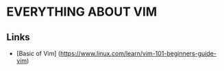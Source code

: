 # **EVERYTHING ABOUT VIM**
## **Links**
* [Basic of Vim] (https://www.linux.com/learn/vim-101-beginners-guide-vim)

